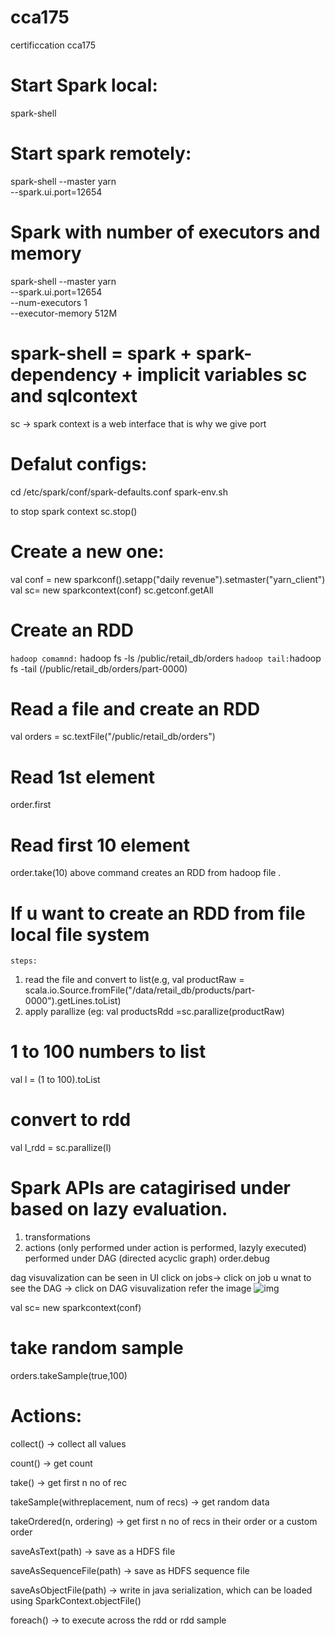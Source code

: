 # cca175
certificcation cca175




# Start Spark local:
spark-shell

# Start spark remotely:

spark-shell --master yarn \
  --spark.ui.port=12654
  
# Spark with number of executors and memory
spark-shell --master yarn \
  --spark.ui.port=12654 \
  --num-executors 1 \
  --executor-memory 512M
  
  # spark-shell = spark + spark-dependency + implicit variables sc and sqlcontext
  
  sc  -> spark context is a web interface that is why we give port
  
  # Defalut configs:
  
  cd /etc/spark/conf/spark-defaults.conf
  spark-env.sh
  
  to stop spark context
  sc.stop()
  
  # Create a new one:
  val conf = new sparkconf().setapp("daily revenue").setmaster("yarn_client")
  val sc= new sparkcontext(conf)
  sc.getconf.getAll
  
# Create an RDD
```hadoop comamnd:```
hadoop fs -ls /public/retail_db/orders
```hadoop tail:```hadoop fs -tail <file name> (/public/retail_db/orders/part-0000)
  
 # Read a file and create an RDD
 val orders = sc.textFile("/public/retail_db/orders")
 
 # Read 1st element
  order.first
 # Read first 10 element
  order.take(10)
   above command creates an RDD from hadoop file .
 # If u want to create an RDD from file local file system
   ```steps:```
   1. read the file  and convert to list(e.g, val productRaw = scala.io.Source.fromFile("/data/retail_db/products/part-0000").getLines.toList)
   2. apply parallize (eg: val productsRdd =sc.parallize(productRaw)
   
  # 1 to 100 numbers to list
  val l = (1 to 100).toList
  # convert to rdd
  val l_rdd = sc.parallize(l)
  
  # Spark APIs are catagirised under based on lazy evaluation.
  1. transformations 
  2. actions (only performed under action is performed, lazyly executed) performed under DAG (directed acyclic graph)
 order.debug
 
 dag visuvalization can be seen in UI
 click on jobs-> click on job u wnat to see the DAG -> click on DAG visuvalization
  refer the image 
 ![img](DAG1.png)

  val sc= new sparkcontext(conf)
  # take random sample
orders.takeSample(true,100)

# Actions:
collect() -> collect all values

count() -> get count

take() -> get first n no of rec

takeSample(withreplacement, num of recs) -> get random data

takeOrdered(n, ordering) -> get first n  no of recs in their order or a custom order

saveAsText(path) -> save as a HDFS file

saveAsSequenceFile(path) -> save as HDFS sequence file

saveAsObjectFile(path)  -> write in java serialization, which can be loaded using SparkContext.objectFile()

foreach() -> to execute across the rdd or rdd sample
